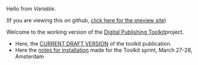 Hello from *Variable*.

(If you are viewing this on github, [click here for the preview site](http://dpt.automatist.org/toolkit/))

Welcome to the working version of the [Digital Publishing Toolkit](http://digitalpublishingtoolkit.org)project.

* Here, the [CURRENT DRAFT VERSION](TOC.html) of the toolkit publication.
* Here the [notes for installation](sprint.html) made for the Toolkit sprint, March 27-28, Amsterdam



